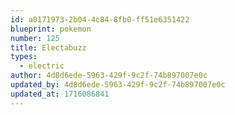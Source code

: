 ```yaml
---
id: a0171973-2b04-4c84-8fb0-ff51e6351422
blueprint: pokemon
number: 125
title: Electabuzz
types:
  - electric
author: 4d8d6ede-5963-429f-9c2f-74b897007e0c
updated_by: 4d8d6ede-5963-429f-9c2f-74b897007e0c
updated_at: 1716086841
---
```


